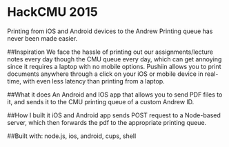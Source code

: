 # HackCMU 2015
Printing from iOS and Android devices to the Andrew Printing queue has never been made easier.

##Inspiration
We face the hassle of printing out our assignments/lecture notes every day though the CMU queue every day, which can get annoying since it requires a laptop with no mobile options. Pushiin allows you to print documents anywhere through a click on your iOS or mobile device in real-time, with even less latency than printing from a laptop.

##What it does
An Android and IOS app that allows you to send PDF files to it, and sends it to the CMU printing queue of a custom Andrew ID.

##How I built it
iOS and Android app sends POST request to a Node-based server, which then forwards the pdf to the appropriate printing queue.

##Built with:
node.js, ios, android, cups, shell
